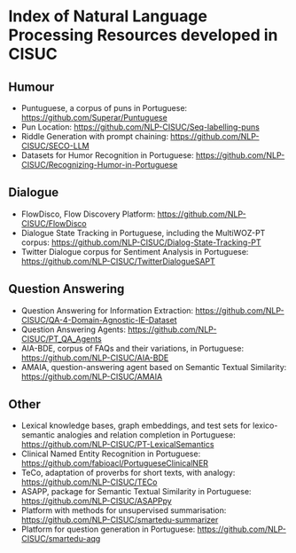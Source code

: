 # Index of Natural Language Processing Resources developed in CISUC

## Humour

* Puntuguese, a corpus of puns in Portuguese: https://github.com/Superar/Puntuguese
* Pun Location: https://github.com/NLP-CISUC/Seq-labelling-puns
* Riddle Generation with prompt chaining: https://github.com/NLP-CISUC/SECO-LLM
* Datasets for Humor Recognition in Portuguese: https://github.com/NLP-CISUC/Recognizing-Humor-in-Portuguese

## Dialogue

* FlowDisco, Flow Discovery Platform: https://github.com/NLP-CISUC/FlowDisco
* Dialogue State Tracking in Portuguese, including the MultiWOZ-PT corpus: https://github.com/NLP-CISUC/Dialog-State-Tracking-PT
* Twitter Dialogue corpus for Sentiment Analysis in Portuguese: https://github.com/NLP-CISUC/TwitterDialogueSAPT

## Question Answering

* Question Answering for Information Extraction: https://github.com/NLP-CISUC/QA-4-Domain-Agnostic-IE-Dataset
* Question Answering Agents: https://github.com/NLP-CISUC/PT_QA_Agents
* AIA-BDE, corpus of FAQs and their variations, in Portuguese: https://github.com/NLP-CISUC/AIA-BDE
* AMAIA, question-answering agent based on Semantic Textual Similarity: https://github.com/NLP-CISUC/AMAIA

## Other

* Lexical knowledge bases, graph embeddings, and test sets for lexico-semantic analogies and relation completion in Portuguese: https://github.com/NLP-CISUC/PT-LexicalSemantics
* Clinical Named Entity Recognition in Portuguese: https://github.com/fabioacl/PortugueseClinicalNER
* TeCo, adaptation of proverbs for short texts, with analogy: https://github.com/NLP-CISUC/TECo
* ASAPP, package for Semantic Textual Similarity in Portuguese: https://github.com/NLP-CISUC/ASAPPpy
* Platform with methods for unsupervised summarisation: https://github.com/NLP-CISUC/smartedu-summarizer
* Platform for question generation in Portuguese: https://github.com/NLP-CISUC/smartedu-aqg
